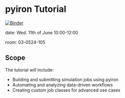 # pyiron Tutorial 
[![Binder](https://mybinder.org/badge_logo.svg)](https://mybinder.org/v2/gh/pyiron-workshop/lanl-tutorial-2025/HEAD)

date: Wed. 11th of June 10:00-12:00 

room: 03-0524-105  

## Scope
The tutorial will include:
* Building and submitting simulation jobs using pyiron
* Automating and analyzing data-driven workflows
* Creating custom job classes for advanced use cases
